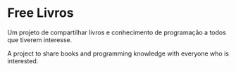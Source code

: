 # Free Livros

Um projeto de compartilhar livros e conhecimento de programação a todos que tiverem interesse.

A project to share books and programming knowledge with everyone who is interested.
